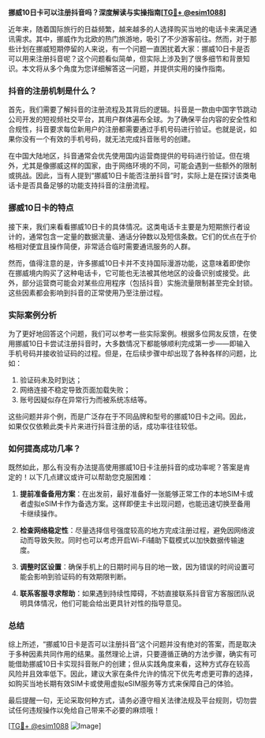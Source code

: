 **挪威10日卡可以注册抖音吗？深度解读与实操指南[[TG💪+ @esim1088](https://t.me/s/esim1088)]**

近年来，随着国际旅行的日益频繁，越来越多的人选择购买当地的电话卡来满足通讯需求。其中，挪威作为北欧的热门旅游地，吸引了不少游客前往。然而，对于那些计划在挪威短期停留的人来说，有一个问题一直困扰着大家：挪威10日卡是否可以用来注册抖音呢？这个问题看似简单，但实际上涉及到了很多细节和背景知识。本文将从多个角度为您详细解答这一问题，并提供实用的操作指南。

### 抖音的注册机制是什么？

首先，我们需要了解抖音的注册流程及其背后的逻辑。抖音是一款由中国字节跳动公司开发的短视频社交平台，其用户群体遍布全球。为了确保平台内容的安全性和合规性，抖音要求每位新用户的注册都需要通过手机号码进行验证。也就是说，如果你没有一个有效的手机号码，就无法完成抖音账号的创建。

在中国大陆地区，抖音通常会优先使用国内运营商提供的号码进行验证。但在境外，尤其是像挪威这样的国家，由于网络环境的不同，可能会遇到一些额外的限制或挑战。因此，当有人提到“挪威10日卡能否注册抖音”时，实际上是在探讨该类电话卡是否具备足够的功能支持抖音的注册流程。

### 挪威10日卡的特点

接下来，我们来看看挪威10日卡的具体情况。这类电话卡主要是为短期旅行者设计的，通常包含一定量的数据流量、通话分钟数以及短信条数。它们的优点在于价格相对便宜且操作简便，非常适合临时需要通讯服务的人群。

然而，值得注意的是，许多挪威10日卡并不支持国际漫游功能，这意味着即使你在挪威境内购买了这种电话卡，它可能也无法被其他地区的设备识别或接受。此外，部分运营商可能会对某些应用程序（包括抖音）实施流量限制甚至完全封锁。这些因素都会影响到抖音的正常使用乃至注册过程。

### 实际案例分析

为了更好地回答这个问题，我们可以参考一些实际案例。根据多位网友反馈，在使用挪威10日卡尝试注册抖音时，大多数情况下都能够顺利完成第一步——即输入手机号码并接收验证码的过程。但是，在后续步骤中却出现了各种各样的问题，比如：

1. 验证码未及时到达；
2. 网络连接不稳定导致页面加载失败；
3. 账号因疑似存在异常行为而被系统冻结等。

这些问题并非个例，而是广泛存在于不同品牌和型号的挪威10日卡之间。因此，如果仅仅依赖此类卡片来进行抖音注册的话，成功率往往较低。

### 如何提高成功几率？

既然如此，那么有没有办法提高使用挪威10日卡注册抖音的成功率呢？答案是肯定的！以下几点建议或许可以帮助您克服困难：

1. **提前准备备用方案**：在出发前，最好准备好一张能够正常工作的本地SIM卡或者虚拟eSIM卡作为备选方案。这样即便主卡出现问题，也能迅速切换至备用卡继续操作。
   
2. **检查网络稳定性**：尽量选择信号强度较高的地方完成注册过程，避免因网络波动而导致失败。同时也可以考虑开启Wi-Fi辅助下载模式以加快数据传输速度。

3. **调整时区设置**：确保手机上的日期时间与目的地一致，因为错误的时间设置可能会影响到验证码的有效期限判断。

4. **联系客服寻求帮助**：如果遇到持续性障碍，不妨直接联系抖音官方客服团队说明具体情况，他们可能会给出更具针对性的指导意见。

### 总结

综上所述，“挪威10日卡是否可以注册抖音”这个问题并没有绝对的答案，而是取决于多种因素共同作用的结果。虽然理论上讲，只要遵循正确的方法步骤，确实有可能借助挪威10日卡实现抖音账户的创建；但从实践角度来看，这种方式存在较高风险并且效率低下。因此，建议大家在条件允许的情况下优先考虑更可靠的选择，如购买当地长期有效SIM卡或使用虚拟eSIM服务等方式来保障自己的体验。

最后提醒一句，无论采取何种方式，请务必遵守相关法律法规及平台规则，切勿尝试任何违规操作以免给自己带来不必要的麻烦哦！

[[TG💪+ @esim1088](https://t.me/s/esim1088) ![Image](https://i.postimg.cc/4NQfJmqS/Snipaste-2025-05-13-00-14-12.png)]